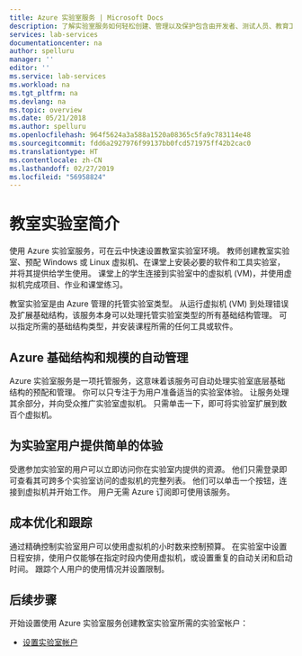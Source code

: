 ```yaml
---
title: Azure 实验室服务 | Microsoft Docs
description: 了解实验室服务如何轻松创建、管理以及保护包含由开发者、测试人员、教育工作者、学生等人群使用的虚拟机的实验室。
services: lab-services
documentationcenter: na
author: spelluru
manager: ''
editor: ''
ms.service: lab-services
ms.workload: na
ms.tgt_pltfrm: na
ms.devlang: na
ms.topic: overview
ms.date: 05/21/2018
ms.author: spelluru
ms.openlocfilehash: 964f5624a3a588a1520a08365c5fa9c783114e48
ms.sourcegitcommit: fdd6a2927976f99137bb0fcd571975ff42b2cac0
ms.translationtype: HT
ms.contentlocale: zh-CN
ms.lasthandoff: 02/27/2019
ms.locfileid: "56958824"
---
```

# <a name="introduction-to-classroom-labs"></a>教室实验室简介
使用 Azure 实验室服务，可在云中快速设置教室实验室环境。 教师创建教室实验室、预配 Windows 或 Linux 虚拟机、在课堂上安装必要的软件和工具实验室，并将其提供给学生使用。 课堂上的学生连接到实验室中的虚拟机 (VM)，并使用虚拟机完成项目、作业和课堂练习。 

教室实验室是由 Azure 管理的托管实验室类型。 从运行虚拟机 (VM) 到处理错误及扩展基础结构，该服务本身可以处理托管实验室类型的所有基础结构管理。 可以指定所需的基础结构类型，并安装课程所需的任何工具或软件。 

## <a name="automatic-management-of-azure-infrastructure-and-scale"></a>Azure 基础结构和规模的自动管理 
Azure 实验室服务是一项托管服务，这意味着该服务可自动处理实验室底层基础结构的预配和管理。 你可以只专注于为用户准备适当的实验室体验。 让服务处理其余部分，并向受众推广实验室虚拟机。 只需单击一下，即可将实验室扩展到数百个虚拟机。

## <a name="simple-experience-for-your-lab-users"></a>为实验室用户提供简单的体验 
受邀参加实验室的用户可以立即访问你在实验室内提供的资源。 他们只需登录即可查看其可跨多个实验室访问的虚拟机的完整列表。 他们可以单击一个按钮，连接到虚拟机并开始工作。 用户无需 Azure 订阅即可使用该服务。 

## <a name="cost-optimization-and-tracking"></a>成本优化和跟踪  
通过精确控制实验室用户可以使用虚拟机的小时数来控制预算。 在实验室中设置日程安排，使用户仅能够在指定时段内使用虚拟机，或设置重复的自动关闭和启动时间。 跟踪个人用户的使用情况并设置限制。

## <a name="next-steps"></a>后续步骤
开始设置使用 Azure 实验室服务创建教室实验室所需的实验室帐户：

- [设置实验室帐户](tutorial-setup-lab-account.md)
